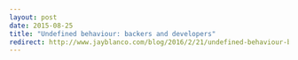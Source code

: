 ```yaml
---
layout: post
date: 2015-08-25
title: "Undefined behaviour: backers and developers"
redirect: http://www.jayblanco.com/blog/2016/2/21/undefined-behaviour-backers-and-developers
---
```

